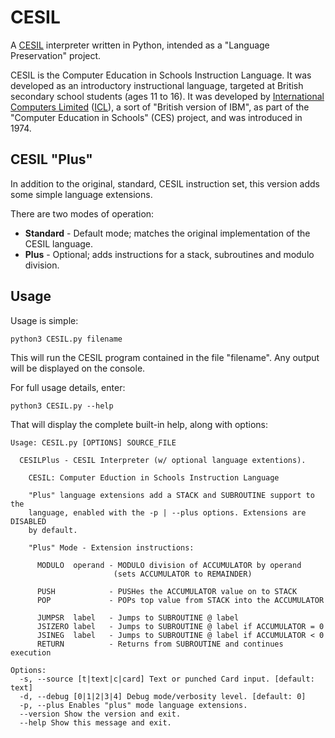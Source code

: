 # CESIL

A [CESIL](https://en.wikipedia.org/wiki/CESIL) interpreter written in Python, intended as a "Language Preservation" project.

CESIL is the Computer Education in Schools Instruction Language.  It was developed as an introductory instructional language, targeted at British secondary school students (ages 11 to 16).  It was developed by [International Computers Limited](https://en.wikipedia.org/wiki/International_Computers_Limited) ([ICL](https://en.wikipedia.org/wiki/International_Computers_Limited)), a sort of "British version of IBM", as part of the "Computer Education in Schools" (CES) project, and was introduced in 1974.

## CESIL "Plus"
In addition to the original, standard, CESIL instruction set, this version adds some simple language extensions.  

There are two modes of operation:

* **Standard** - Default mode; matches the original implementation of the CESIL language.
* **Plus** - Optional; adds instructions for a stack, subroutines and modulo division.

## Usage

Usage is simple:

    python3 CESIL.py filename

This will run the CESIL program contained in the file "filename".  Any output will be displayed on the console.

For full usage details, enter:

    python3 CESIL.py --help

That will display the complete built-in help, along with options:


    Usage: CESIL.py [OPTIONS] SOURCE_FILE
      
      CESILPlus - CESIL Interpreter (w/ optional language extentions).
    
        CESIL: Computer Eduction in Schools Instruction Language
    
        "Plus" language extensions add a STACK and SUBROUTINE support to the    
        language, enabled with the -p | --plus options. Extensions are DISABLED    
        by default.
    
        "Plus" Mode - Extension instructions:
    
	      MODULO  operand - MODULO division of ACCUMULATOR by operand    
	                       (sets ACCUMULATOR to REMAINDER)
    
	      PUSH            - PUSHes the ACCUMULATOR value on to STACK    
	      POP             - POPs top value from STACK into the ACCUMULATOR
    
	      JUMPSR  label   - Jumps to SUBROUTINE @ label    
	      JSIZERO label   - Jumps to SUBROUTINE @ label if ACCUMULATOR = 0    
	      JSINEG  label   - Jumps to SUBROUTINE @ label if ACCUMULATOR < 0    
	      RETURN          - Returns from SUBROUTINE and continues execution
    
    Options:    
      -s, --source [t|text|c|card] Text or punched Card input. [default: text]    
      -d, --debug [0|1|2|3|4] Debug mode/verbosity level. [default: 0]    
      -p, --plus Enables "plus" mode language extensions.    
      --version Show the version and exit.    
      --help Show this message and exit.
